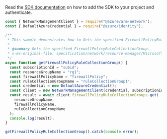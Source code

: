 Read the [SDK documentation](https://github.com/Azure/azure-sdk-for-js/blob/%40azure%2Farm-network_28.0.0/sdk/network/arm-network/README.md) on how to add the SDK to your project and authenticate.

```javascript
const { NetworkManagementClient } = require("@azure/arm-network");
const { DefaultAzureCredential } = require("@azure/identity");

/**
 * This sample demonstrates how to Gets the specified FirewallPolicyRuleCollectionGroup.
 *
 * @summary Gets the specified FirewallPolicyRuleCollectionGroup.
 * x-ms-original-file: specification/network/resource-manager/Microsoft.Network/stable/2021-08-01/examples/FirewallPolicyRuleCollectionGroupGet.json
 */
async function getFirewallPolicyRuleCollectionGroup() {
  const subscriptionId = "subid";
  const resourceGroupName = "rg1";
  const firewallPolicyName = "firewallPolicy";
  const ruleCollectionGroupName = "ruleCollectionGroup1";
  const credential = new DefaultAzureCredential();
  const client = new NetworkManagementClient(credential, subscriptionId);
  const result = await client.firewallPolicyRuleCollectionGroups.get(
    resourceGroupName,
    firewallPolicyName,
    ruleCollectionGroupName
  );
  console.log(result);
}

getFirewallPolicyRuleCollectionGroup().catch(console.error);
```
